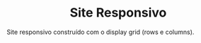 <h1 align="center"> Site Responsivo</h1>
<p> Site responsivo construído com o display grid (rows e columns).</p>


 
